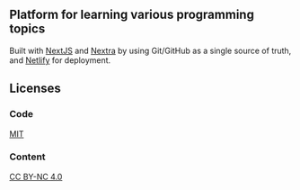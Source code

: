 ## Platform for learning various programming topics

Built with [NextJS](https://nextjs.org/) and [Nextra](https://nextra.vercel.app/) by using Git/GitHub as a single source of truth, and [Netlify](https://www.netlify.com) for deployment.

## Licenses 

### Code

[MIT](/LICENSE)

### Content

[CC BY-NC 4.0](https://creativecommons.org/licenses/by-nc/4.0/)

          

